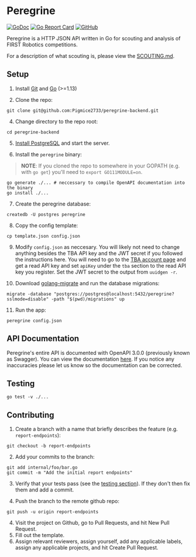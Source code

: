 # Peregrine

[![GoDoc](https://godoc.org/github.com/Pigmice2733/peregrine-backend?status.svg)](https://godoc.org/github.com/Pigmice2733/peregrine-backend)
[![Go Report Card](https://goreportcard.com/badge/github.com/Pigmice2733/peregrine-backend)](https://goreportcard.com/report/github.com/Pigmice2733/peregrine-backend)
[![GitHub](https://img.shields.io/github/license/Pigmice2733/peregrine-backend.svg)](https://github.com/Pigmice2733/peregrine-backend/blob/master/LICENSE.md)

Peregrine is a HTTP JSON API written in Go for scouting and analysis of FIRST Robotics competitions.

For a description of what scouting is, please view the [SCOUTING.md](SCOUTING.md).

## Setup

1. Install [Git](https://git-scm.com/book/en/v2/Getting-Started-Installing-Git) and [Go](https://golang.org/doc/install) (>=1.13)

2. Clone the repo:

```
git clone git@github.com:Pigmice2733/peregrine-backend.git
```

4. Change directory to the repo root:

```
cd peregrine-backend
```

5. [Install PostgreSQL](https://www.postgresql.org/download/) and start the server.

6. Install the `peregrine` binary:

> **NOTE**: If you cloned the repo to somewhere in your GOPATH (e.g. with `go get`) you'll need to `export GO111MODULE=on`.

```
go generate ./... # neccessary to compile OpenAPI documentation into the binary
go install ./...
```

7. Create the peregrine database:

```
createdb -U postgres peregrine
```

8. Copy the config template:

```
cp template.json config.json
```

9. Modify `config.json` as neccesary. You will likely not need to change anything besides the TBA API key and the JWT secret if you followed the instructions here. You will need to go to the [TBA account page](https://www.thebluealliance.com/account) and get a read API key and set `apiKey` under the `tba` section to the read API key you register. Set the JWT secret to the output from `uuidgen -r`.

10. Download [golang-migrate](https://github.com/golang-migrate/migrate/tree/master/cli) and run the database migrations:

```
migrate -database "postgres://postgres@localhost:5432/peregrine?sslmode=disable" -path "$(pwd)/migrations" up
```

11. Run the app:

```
peregrine config.json
```

## API Documentation

Peregrine's entire API is documented with OpenAPI 3.0.0 (previously known as Swagger). You can
view the documentation [here](https://github.com/Pigmice2733/peregrine-backend/blob/develop/internal/server/openapi.yaml).
If you notice any inaccuracies please let us know so the documentation can be corrected.

## Testing

```
go test -v ./...
```

## Contributing

1. Create a branch with a name that briefly describes the feature (e.g. `report-endpoints`):

```
git checkout -b report-endpoints
```

2. Add your commits to the branch:

```
git add internal/foo/bar.go
git commit -m "Add the initial report endpoints"
```

3. Verify that your tests pass (see the [testing section](#testing)). If they don't then fix them and add a commit.

4. Push the branch to the remote github repo:

```
git push -u origin report-endpoints
```

4. Visit the project on Github, go to Pull Requests, and hit New Pull Request.
5. Fill out the template.
6. Assign relevant reviewers, assign yourself, add any applicable labels, assign any applicable projects, and hit Create Pull Request.
